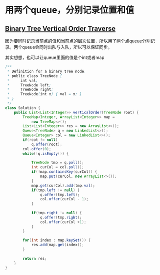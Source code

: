# 用两个queue，分别记录位置和值

## [Binary Tree Vertical Order Traverse](https://leetcode.com/problems/binary-tree-vertical-order-traversal/)

因为要同时记录当前点的值和当前点的层次位置，所以用了两个点queue分别记录。两个queue会同时出队与入队，所以可以保证同步。

其实想想，也可以让queue里面的值是个int或者map

```java
/**
 * Definition for a binary tree node.
 * public class TreeNode {
 *     int val;
 *     TreeNode left;
 *     TreeNode right;
 *     TreeNode(int x) { val = x; }
 * }
 */
class Solution {
    public List<List<Integer>> verticalOrder(TreeNode root) {
        TreeMap<Integer, ArrayList<Integer>> map = 
            new TreeMap<>();
        List<List<Integer>> res = new ArrayList<>();
        Queue<TreeNode> q = new LinkedList<>();
        Queue<Integer> col = new LinkedList<>();
        if(root != null)
            q.offer(root);
        col.offer(0);
        while(!q.isEmpty()) {
            
            TreeNode tmp = q.poll();
            int curCol = col.poll();
            if(!map.containsKey(curCol)) {
                map.put(curCol, new ArrayList<>());
            }
            map.get(curCol).add(tmp.val);
            if(tmp.left != null) {
                q.offer(tmp.left);
                col.offer(curCol - 1);
            } 
            
            if(tmp.right != null) {
                q.offer(tmp.right);
                col.offer(curCol +1);
            } 
        }
        
        for(int index : map.keySet()) {
            res.add(map.get(index));
        }
        
        return res;
    }
}
```

